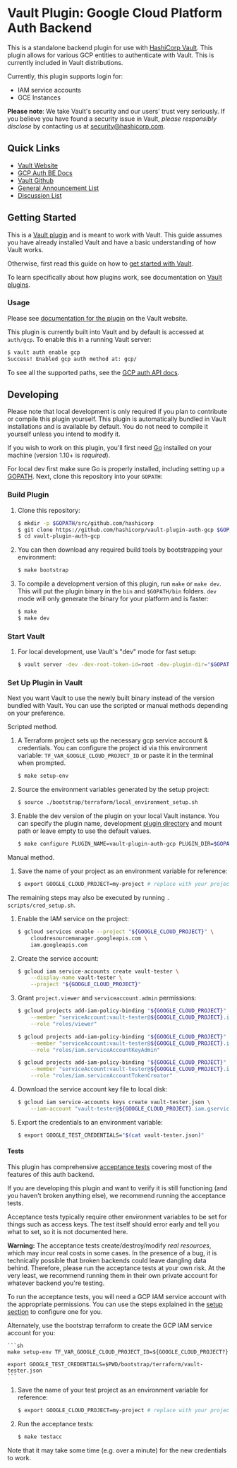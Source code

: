 # Vault Plugin: Google Cloud Platform Auth Backend

This is a standalone backend plugin for use with [HashiCorp Vault](https://www.github.com/hashicorp/vault).
This plugin allows for various GCP entities to authenticate with Vault.
This is currently included in Vault distributions.

Currently, this plugin supports login for:

- IAM service accounts
- GCE Instances

**Please note**: We take Vault's security and our users' trust very seriously. If you believe you have found a security issue in Vault, _please responsibly disclose_ by contacting us at [security@hashicorp.com](mailto:security@hashicorp.com).

## Quick Links

- [Vault Website](https://www.vaultproject.io)
- [GCP Auth BE Docs](https://developer.hashicorp.com/vault/docs/auth/gcp)
- [Vault Github](https://www.github.com/hashicorp/vault)
- [General Announcement List](https://groups.google.com/forum/#!forum/hashicorp-announce)
- [Discussion List](https://groups.google.com/forum/#!forum/vault-tool)


## Getting Started

This is a [Vault plugin](https://developer.hashicorp.com/vault/docs/plugins)
and is meant to work with Vault. This guide assumes you have already installed Vault
and have a basic understanding of how Vault works.

Otherwise, first read this guide on how to [get started with Vault](https://developer.hashicorp.com/vault/tutorials/getting-started/getting-started-install).

To learn specifically about how plugins work, see documentation on [Vault plugins](https://developer.hashicorp.com/vault/docs/plugins).

### Usage

Please see [documentation for the plugin](https://developer.hashicorp.com/vault/docs/auth/gcp)
on the Vault website.

This plugin is currently built into Vault and by default is accessed
at `auth/gcp`. To enable this in a running Vault server:

```sh
$ vault auth enable gcp
Success! Enabled gcp auth method at: gcp/
```

To see all the supported paths, see the [GCP auth API docs](https://developer.hashicorp.com/vault/api-docs/auth/gcp).

## Developing

Please note that local development is only required if you plan to contribute or
compile this plugin yourself. This plugin is automatically bundled in Vault
installations and is available by default. You do not need to compile it
yourself unless you intend to modify it.

If you wish to work on this plugin, you'll first need
[Go](https://www.golang.org) installed on your machine (version 1.10+ is
*required*).

For local dev first make sure Go is properly installed, including
setting up a [GOPATH](https://golang.org/doc/code.html#GOPATH).
Next, clone this repository into your `GOPATH`:

### Build Plugin

1. Clone this repository:

   ```sh
   $ mkdir -p $GOPATH/src/github.com/hashicorp
   $ git clone https://github.com/hashicorp/vault-plugin-auth-gcp $GOPATH/src/github.com/hashicorp/
   $ cd vault-plugin-auth-gcp
   ```

1. You can then download any required build tools by bootstrapping your
environment:

   ```sh
   $ make bootstrap
   ```

1. To compile a development version of this plugin, run `make` or `make dev`.
This will put the plugin binary in the `bin` and `$GOPATH/bin` folders. `dev`
mode will only generate the binary for your platform and is faster:

   ```sh
   $ make
   $ make dev
   ```

### Start Vault

1. For local development, use Vault's "dev" mode for fast setup:

   ```sh
   $ vault server -dev -dev-root-token-id=root -dev-plugin-dir="$GOPATH/vault-plugins"
   ```

### Set Up Plugin in Vault

Next you want Vault to use the newly built binary instead of the version bundled with Vault.
You can use the scripted or manual methods depending on your preference.

Scripted method.

1. A Terraform project sets up the necessary gcp service account & credentials.
   You can configure the project id via this environment variable: `TF_VAR_GOOGLE_CLOUD_PROJECT_ID`
   or paste it in the terminal when prompted.

    ```sh
    $ make setup-env
    ```

2. Source the environment variables generated by the setup project:

    ```sh
    $ source ./bootstrap/terraform/local_environment_setup.sh
    ```

3. Enable the dev version of the plugin on your local Vault instance. You can specify the plugin name,
   development [plugin directory](https://developer.hashicorp.com/vault/docs/configuration#plugin_directory)
   and mount path or leave empty to use the default values.

    ```sh
    $ make configure PLUGIN_NAME=vault-plugin-auth-gcp PLUGIN_DIR=$GOPATH/vault-plugins PLUGIN_PATH=gcp
    ```

Manual method.

1. Save the name of your project as an environment variable for reference:

    ```sh
    $ export GOOGLE_CLOUD_PROJECT=my-project # replace with your project ID
    ```
The remaining steps may also be executed by running `. scripts/cred_setup.sh`.

1. Enable the IAM service on the project:

    ```sh
    $ gcloud services enable --project "${GOOGLE_CLOUD_PROJECT}" \
        cloudresourcemanager.googleapis.com \
        iam.googleapis.com
    ```

1. Create the service account:

    ```sh
    $ gcloud iam service-accounts create vault-tester \
        --display-name vault-tester \
        --project "${GOOGLE_CLOUD_PROJECT}"
    ```

1. Grant `project.viewer` and `serviceaccount.admin` permissions:

    ```sh
    $ gcloud projects add-iam-policy-binding "${GOOGLE_CLOUD_PROJECT}" \
        --member "serviceAccount:vault-tester@${GOOGLE_CLOUD_PROJECT}.iam.gserviceaccount.com" \
        --role "roles/viewer"

    $ gcloud projects add-iam-policy-binding "${GOOGLE_CLOUD_PROJECT}" \
        --member "serviceAccount:vault-tester@${GOOGLE_CLOUD_PROJECT}.iam.gserviceaccount.com" \
        --role "roles/iam.serviceAccountKeyAdmin"

    $ gcloud projects add-iam-policy-binding "${GOOGLE_CLOUD_PROJECT}" \
        --member "serviceAccount:vault-tester@${GOOGLE_CLOUD_PROJECT}.iam.gserviceaccount.com" \
        --role "roles/iam.serviceAccountTokenCreator"
    ```

1. Download the service account key file to local disk:

    ```sh
    $ gcloud iam service-accounts keys create vault-tester.json \
        --iam-account "vault-tester@${GOOGLE_CLOUD_PROJECT}.iam.gserviceaccount.com"
    ```

1. Export the credentials to an environment variable:

    ```sh
    $ export GOOGLE_TEST_CREDENTIALS="$(cat vault-tester.json)"
    ```

#### Tests

This plugin has comprehensive [acceptance tests](https://en.wikipedia.org/wiki/Acceptance_testing)
covering most of the features of this auth backend.

If you are developing this plugin and want to verify it is still
functioning (and you haven't broken anything else), we recommend
running the acceptance tests.

Acceptance tests typically require other environment variables to be set for
things such as access keys. The test itself should error early and tell
you what to set, so it is not documented here.

**Warning:** The acceptance tests create/destroy/modify *real resources*,
which may incur real costs in some cases. In the presence of a bug,
it is technically possible that broken backends could leave dangling
data behind. Therefore, please run the acceptance tests at your own risk.
At the very least, we recommend running them in their own private
account for whatever backend you're testing.

To run the acceptance tests, you will need a GCP IAM service account with the
appropriate permissions. You can use the steps explained in the [setup section](#set-up-plugin-in-vault) to configure one for you.

Alternately, use the bootstrap terraform to create the GCP IAM service account
for you:

    ```sh
    make setup-env TF_VAR_GOOGLE_CLOUD_PROJECT_ID=${GOOGLE_CLOUD_PROJECT?}

    export GOOGLE_TEST_CREDENTIALS=$PWD/bootstrap/terraform/vault-tester.json
    ```

1. Save the name of your test project as an environment variable for reference:

    ```sh
    $ export GOOGLE_CLOUD_PROJECT=my-project # replace with your project ID
    ```

1. Run the acceptance tests:

    ```sh
    $ make testacc
    ```

Note that it may take some time (e.g. over a minute) for the new credentials to work.

[install-gcloud]: https://cloud.google.com/sdk


